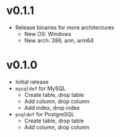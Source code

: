 # v0.1.1

- Release binaries for more architectures
  - New OS: Windows
  - New arch: 386, arm, arm64

# v0.1.0

- Initial release
- `mysqldef` for MySQL
  - Create table, drop table
  - Add column, drop column
  - Add index, drop index
- `psqldef` for PostgreSQL
  - Create table, drop table
  - Add column, drop column
